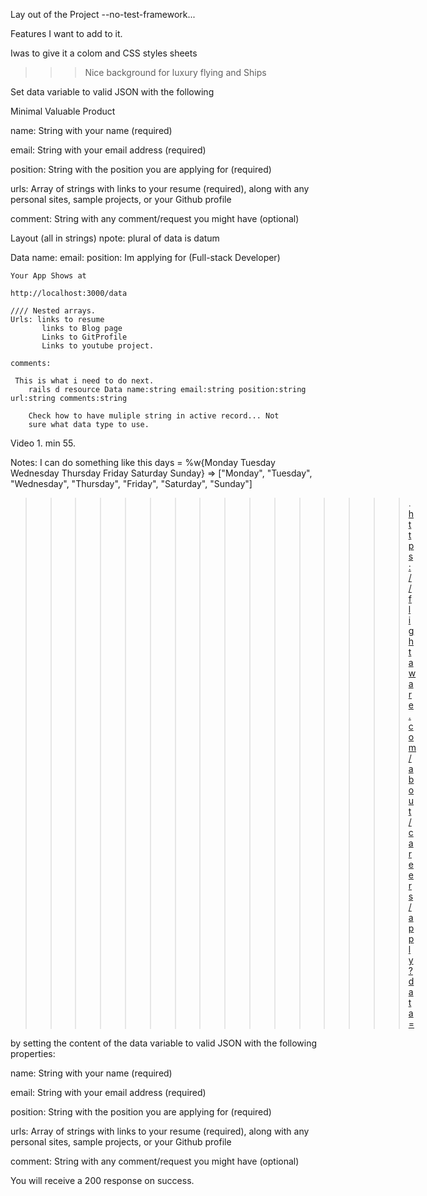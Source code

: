  Lay out of the Project
--no-test-framework...

 Features I want to add to it. 

 Iwas to give it a colom and CSS styles sheets

 >>> Nice background for luxury flying and Ships

  

Set data variable to valid JSON with the following

Minimal Valuable Product
 
 name: String with your name (required)

email: String with your email address (required)

position: String with the position you are applying for (required)

urls: Array of strings with links to your resume (required), along with any personal sites, sample projects, or your Github profile

comment: String with any comment/request you might have (optional)



Layout (all in strings)
npote: plural of data is datum

 Data 
    name:
    email:
    position: Im applying for (Full-stack Developer)

    Your App Shows at

    http://localhost:3000/data
    
    //// Nested arrays.
    Urls: links to resume
           links to Blog page
           Links to GitProfile
           Links to youtube project.
  
    comments:

     This is what i need to do next. 
        rails d resource Data name:string email:string position:string url:string comments:string

        Check how to have muliple string in active record... Not
        sure what data type to use. 
  Video 1. min 55.

>>>>>>>>>>>>>>>>>
Notes: I can do something like this
 days = %w{Monday Tuesday Wednesday Thursday Friday Saturday Sunday}
=> ["Monday", "Tuesday", "Wednesday", "Thursday", "Friday", "Saturday", "Sunday"]
 




 >>>>>>>>>>>>>>>>.
 https://flightaware.com/about/careers/apply?data=

by setting the content of the data variable to valid JSON with the following properties:

name: String with your name (required)

email: String with your email address (required)

position: String with the position you are applying for (required)

urls: Array of strings with links to your resume (required), along with any personal sites, sample projects, or your Github profile

comment: String with any comment/request you might have (optional)

You will receive a 200 response on success.